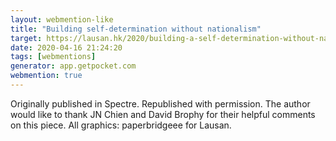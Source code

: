 ```yaml
---
layout: webmention-like
title: "Building self-determination without nationalism"
target: https://lausan.hk/2020/building-a-self-determination-without-nationalism/
date: 2020-04-16 21:24:20
tags: [webmentions]
generator: app.getpocket.com
webmention: true
---
```



Originally published in Spectre. Republished with permission. The author would like to thank JN Chien and David Brophy for their helpful comments on this piece. All graphics: paperbridgeee for Lausan.




